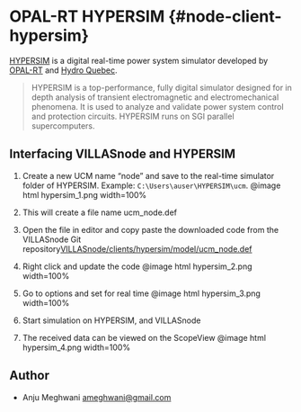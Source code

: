# OPAL-RT HYPERSIM {#node-client-hypersim}

[HYPERSIM](https://www.opal-rt.com/systems-hypersim/) is a digital real-time power system simulator developed by [OPAL-RT](http://opal-rt.com) and [Hydro Quebec](http://www.hydroquebec.com/international/en/technology/grid-simulation.html).

> HYPERSIM is a top-performance, fully digital simulator designed for in depth analysis of transient electromagnetic and electromechanical phenomena. It is used to analyze and validate power system control and protection circuits. HYPERSIM runs on SGI parallel supercomputers.

## Interfacing VILLASnode and HYPERSIM

1. Create a new UCM name “node” and save to the real-time simulator folder of HYPERSIM.
   Example: `C:\Users\auser\HYPERSIM\ucm`.
	@image html hypersim_1.png width=100%

2. This will create a file name ucm_node.def

3. Open the file in editor and copy paste the downloaded code from the VILLASnode Git repository[VILLASnode/clients/hypersim/model/ucm_node.def](https://git.rwth-aachen.de/acs/public/villas/VILLASnode/raw/develop/clients/hypersim/model/ucm_node.def)

4. Right click and update the code
	@image html hypersim_2.png width=100%

5. Go to options and set for real time
	@image html hypersim_3.png width=100%

6. Start simulation on HYPERSIM, and VILLASnode

7. The received data can be viewed on the ScopeView
	@image html hypersim_4.png width=100%

## Author

- Anju Meghwani <ameghwani@gmail.com>
